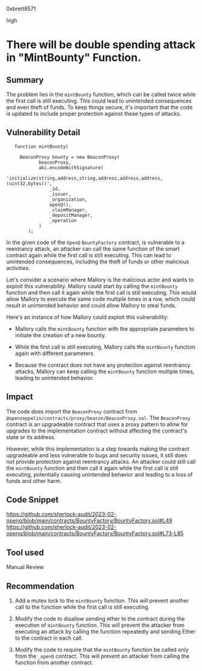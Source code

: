 0xbrett8571

high

# There will be double spending attack in "MintBounty" Function.

## Summary
The problem lies in the `mintBounty` function, which can be called twice while the first call is still executing. This could lead to unintended consequences and even theft of funds. To keep things secure, it's important that the code is updated to include proper protection against these types of attacks.

## Vulnerability Detail
```solidity
   function mintBounty(
```
```solidity
     BeaconProxy bounty = new BeaconProxy(
            beaconProxy,
            abi.encodeWithSignature(
                'initialize(string,address,string,address,address,address,(uint32,bytes))',
                _id,
                _issuer,
                _organization,
                openQ(),
                _claimManager,
                _depositManager,
                _operation
            )
        );
```
In the given code of the `OpenQ` `BountyFactory` contract, is vulnerable to a reentrancy attack, an attacker can call the same function of the smart contract again while the first call is still executing. This can lead to unintended consequences, including the theft of funds or other malicious activities.

Let's consider a scenario where Mallory is the malicious actor and wants to exploit this vulnerability. Mallory could start by calling the `mintBounty` function and then call it again while the first call is still executing. This would allow Mallory to execute the same code multiple times in a row, which could result in unintended behavior and could allow Mallory to steal funds.

Here's an instance of how Mallory could exploit this vulnerability:

* Mallory calls the `mintBounty` function with the appropriate parameters to initiate the creation of a new bounty.
    
* While the first call is still executing, Mallory calls the `mintBounty` function again with different parameters.

* Because the contract does not have any protection against reentrancy attacks, Mallory can keep calling the `mintBounty` function multiple times, leading to unintended behavior.

## Impact
The code does import the `BeaconProxy` contract from `@openzeppelin/contracts/proxy/beacon/BeaconProxy.sol`. The `BeaconProxy` contract is an upgradeable contract that uses a proxy pattern to allow for upgrades to the implementation contract without affecting the contract's state or its address.

However, while this implementation is a step towards making the contract upgradeable and less vulnerable to bugs and security issues, it still does not provide protection against reentrancy attacks. An attacker could still call the `mintBounty` function and then call it again while the first call is still executing, potentially causing unintended behavior and leading to a loss of funds and other harm.

## Code Snippet
https://github.com/sherlock-audit/2023-02-openq/blob/main/contracts/BountyFactory/BountyFactory.sol#L49
https://github.com/sherlock-audit/2023-02-openq/blob/main/contracts/BountyFactory/BountyFactory.sol#L73-L85

## Tool used

Manual Review

## Recommendation
1. Add a mutex lock to the `mintBounty` function. This will prevent another call to the function while the first call is still executing.

2. Modify the code to disallow sending ether to the contract during the execution of `mintBounty` function. This will prevent the attacker from executing an attack by calling the function repeatedly and sending Ether to the contract in each call.

3. Modify the code to require that the `mintBounty` function be called only from the `_openQ` contract. This will prevent an attacker from calling the function from another contract.
